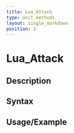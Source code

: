 ```yaml
---
title: Lua_Attack
type: unit_methods
layout: single_markdown
position: 1
---
```


# Lua_Attack

## Description

## Syntax

## Usage/Example


